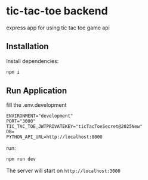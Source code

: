 # tic-tac-toe backend

express app for using tic tac toe game api

## Installation

Install dependencies:

```bash
npm i
```

## Run Application

fill the .env.development

```
ENVIRONMENT="development"
PORT="3000"
TIC_TAC_TOE_JWTPRIVATEKEY="ticTacToeSecret@2025New"
DB=
PYTHON_API_URL=http://localhost:8000
```

run:

```bash
npm run dev
```

The server will start on `http://localhost:3000`
